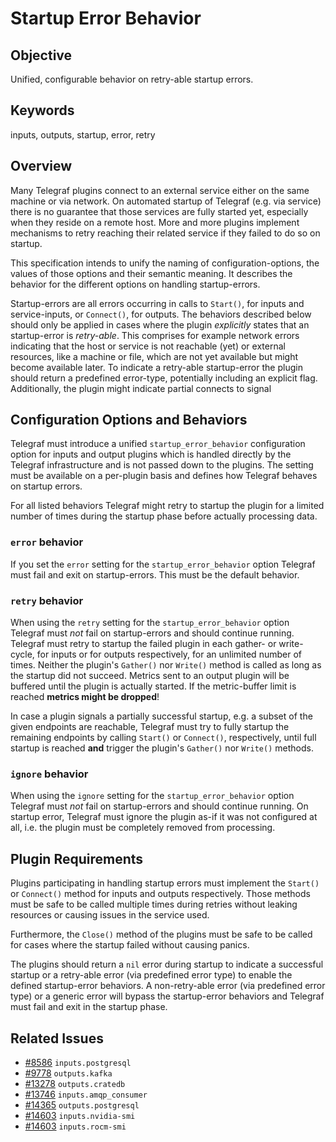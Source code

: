 # Startup Error Behavior

## Objective

Unified, configurable behavior on retry-able startup errors.

## Keywords

inputs, outputs, startup, error, retry

## Overview

Many Telegraf plugins connect to an external service either on the same machine
or via network. On automated startup of Telegraf (e.g. via service) there is no
guarantee that those services are fully started yet, especially when they reside
on a remote host. More and more plugins implement mechanisms to retry reaching
their related service if they failed to do so on startup.

This specification intends to unify the naming of configuration-options, the
values of those options and their semantic meaning. It describes the behavior
for the different options on handling startup-errors.

Startup-errors are all errors occurring in calls to `Start()`, for inputs and
service-inputs, or `Connect()`, for outputs. The behaviors described below
should only be applied in cases where the plugin *explicitly* states that an
startup-error is *retry-able*. This comprises for example network errors
indicating that the host or service is not reachable (yet) or external
resources, like a machine or file, which are not yet available but might become
available later. To indicate a retry-able startup-error the plugin should return
a predefined error-type, potentially including an explicit flag. Additionally,
the plugin might indicate partial connects to signal

## Configuration Options and Behaviors

Telegraf must introduce a unified `startup_error_behavior` configuration option
for inputs and output plugins which is handled directly by the Telegraf
infrastructure and is not passed down to the plugins. The setting must be
available on a per-plugin basis and defines how Telegraf behaves on startup
errors.

For all listed behaviors Telegraf might retry to startup the plugin for a
limited number of times during the startup phase before actually processing
data.

### `error` behavior

If you set the `error` setting for the `startup_error_behavior` option Telegraf
must fail and exit on startup-errors. This must be the default behavior.

### `retry` behavior

When using the `retry` setting for the `startup_error_behavior` option Telegraf
must *not* fail on startup-errors and should continue running. Telegraf must
retry to startup the failed plugin in each gather- or write-cycle, for inputs
or for outputs respectively, for an unlimited number of times. Neither the
plugin's `Gather()` nor `Write()` method is called as long as the startup did
not succeed. Metrics sent to an output plugin will be buffered until the plugin
is actually started. If the metric-buffer limit is reached **metrics might be
dropped**!

In case a plugin signals a partially successful startup, e.g. a subset of the
given endpoints are reachable, Telegraf must try to fully startup the remaining
endpoints by calling `Start()` or `Connect()`, respectively, until full startup
is reached **and** trigger the plugin's `Gather()` nor `Write()` methods.

### `ignore` behavior

When using the `ignore` setting for the `startup_error_behavior` option Telegraf
must *not* fail on startup-errors and should continue running. On startup error,
Telegraf must ignore the plugin as-if it was not configured at all, i.e. the
plugin must be completely removed from processing.

## Plugin Requirements

Plugins participating in handling startup errors must implement the `Start()`
or `Connect()` method for inputs and outputs respectively. Those methods must be
safe to be called multiple times during retries without leaking resources or
causing issues in the service used.

Furthermore, the `Close()` method of the plugins must be safe to be called for
cases where the startup failed without causing panics.

The plugins should return a `nil` error during startup to indicate a successful
startup or a retry-able error (via predefined error type) to enable the defined
startup-error behaviors. A non-retry-able error (via predefined error type) or
a generic error will bypass the startup-error behaviors and Telegraf must fail
and exit in the startup phase.

## Related Issues

- [#8586](https://github.com/influxdata/telegraf/issues/8586) `inputs.postgresql`
- [#9778](https://github.com/influxdata/telegraf/issues/9778) `outputs.kafka`
- [#13278](https://github.com/influxdata/telegraf/issues/13278) `outputs.cratedb`
- [#13746](https://github.com/influxdata/telegraf/issues/13746) `inputs.amqp_consumer`
- [#14365](https://github.com/influxdata/telegraf/issues/14365) `outputs.postgresql`
- [#14603](https://github.com/influxdata/telegraf/issues/14603) `inputs.nvidia-smi`
- [#14603](https://github.com/influxdata/telegraf/issues/14603) `inputs.rocm-smi`
